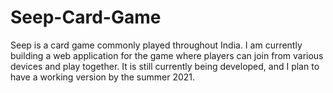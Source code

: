 # Seep-Card-Game
Seep is a card game commonly played throughout India. I am currently building a web application for the game where players can join from various devices and play together. It is still currently being developed, and I plan to have a working version by the summer 2021.
